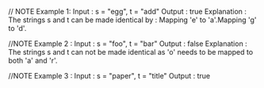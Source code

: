 // NOTE Example 1:
Input : s = "egg", t = "add"
Output : true
Explanation :
The strings s and t can be made identical by :
Mapping 'e' to 'a'.Mapping 'g' to 'd'.

//NOTE Example 2 :
Input : s = "foo",
t = "bar"
Output : false
Explanation :
The strings s and t can not be made identical as 'o' needs to be mapped to both 'a' and 'r'.

//NOTE Example 3 :
Input : s = "paper",
t = "title"
Output : true

